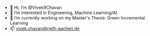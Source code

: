 - 👋 Hi, I’m @Vivek9Chavan
- 👀 I’m interested in Engineering, Machine Learning/AI
- 🌱 I’m currently working on my Master's Thesis: Green Incremental Learning
- 📫 vivek.chavan@rwth-aachen.de

<!---
Vivek9Chavan/Vivek9Chavan is a ✨ special ✨ repository because its `README.md` (this file) appears on your GitHub profile.
You can click the Preview link to take a look at your changes.
--->
